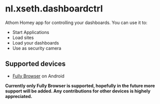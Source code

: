 # nl.xseth.dashboardctrl
Athom Homey app for controlling your dashboards. You can use it to:

* Start Applications
* Load sites
* Load your dashboards
* Use as security camera

## Supported devices

* [Fully Browser](https://play.google.com/store/apps/details?id=de.ozerov.fully&hl=en&gl=US) on Android

__Currently only Fully Browser is supported, hopefully in the future more support will be added. Any contributions for other devices is highely appreciated.__
